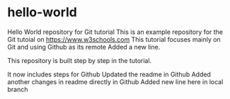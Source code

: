 # hello-world
Hello World repository for Git tutorial
This is an example repository for the Git tutoial on https://www.w3schools.com
This tutorial focuses mainly on Git and using Github as its remote
Added a new line.

This repository is built step by step in the tutorial.

It now includes steps for Github
Updated the readme in Github
Added another changes in readme directly in Github
Added new line here in local branch
